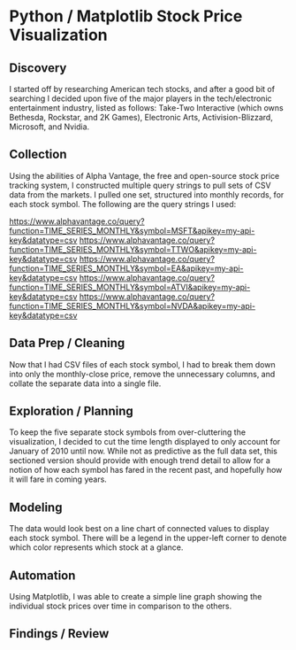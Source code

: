 # Python / Matplotlib Stock Price Visualization

## Discovery
I started off by researching American tech stocks, and after a good bit of searching I decided upon five of the major players in the tech/electronic entertainment industry, listed as follows: Take-Two Interactive (which owns Bethesda, Rockstar, and 2K Games), Electronic Arts, Activision-Blizzard, Microsoft, and Nvidia.

## Collection
Using the abilities of Alpha Vantage, the free and open-source stock price tracking system, I constructed multiple query strings to pull sets of CSV data from the markets. I pulled one set, structured into monthly records, for each stock symbol. The following are the query strings I used:

https://www.alphavantage.co/query?function=TIME_SERIES_MONTHLY&symbol=MSFT&apikey=my-api-key&datatype=csv
https://www.alphavantage.co/query?function=TIME_SERIES_MONTHLY&symbol=TTWO&apikey=my-api-key&datatype=csv
https://www.alphavantage.co/query?function=TIME_SERIES_MONTHLY&symbol=EA&apikey=my-api-key&datatype=csv
https://www.alphavantage.co/query?function=TIME_SERIES_MONTHLY&symbol=ATVI&apikey=my-api-key&datatype=csv
https://www.alphavantage.co/query?function=TIME_SERIES_MONTHLY&symbol=NVDA&apikey=my-api-key&datatype=csv

## Data Prep / Cleaning
Now that I had CSV files of each stock symbol, I had to break them down into only the monthly-close price, remove the unnecessary columns, and collate the separate data into a single file.

## Exploration / Planning
To keep the five separate stock symbols from over-cluttering the visualization, I decided to cut the time length displayed to only account for January of 2010 until now. While not as predictive as the full data set, this sectioned version should provide with enough trend detail to allow for a notion of how each symbol has fared in the recent past, and hopefully how it will fare in coming years.

## Modeling
The data would look best on a line chart of connected values to display each stock symbol. There will be a legend in the upper-left corner to denote which color represents which stock at a glance.

## Automation
Using Matplotlib, I was able to create a simple line graph showing the individual stock prices over time in comparison to the others.

## Findings / Review
